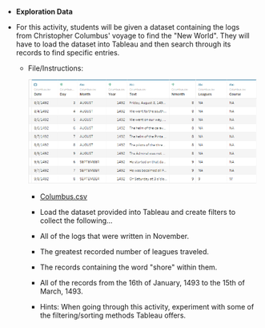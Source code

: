 * **Exploration Data**
* For this activity, students will be given a dataset containing the logs from Christopher Columbus' voyage to find the "New World". They will have to load the dataset into Tableau and then search through its records to find specific entries.

  * File/Instructions:

    ![Exploration Table](../Images/04-Exploration_Table.png)

    * [Columbus.csv](Activities/Extras/Resources/Columbus.csv)

    * Load the dataset provided into Tableau and create filters to collect the following...

    * All of the logs that were written in November.

    * The greatest recorded number of leagues traveled.

    * The records containing the word "shore" within them.

    * All of the records from the 16th of January, 1493 to the 15th of March, 1493.

    * Hints: When going through this activity, experiment with some of the filtering/sorting methods Tableau offers.